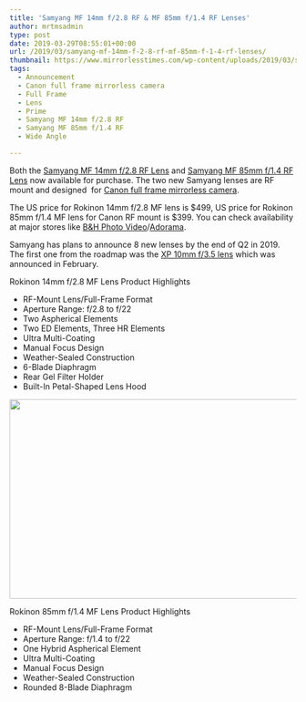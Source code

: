 ```yaml
---
title: 'Samyang MF 14mm f/2.8 RF & MF 85mm f/1.4 RF Lenses'
author: mrtmsadmin
type: post
date: 2019-03-29T08:55:01+00:00
url: /2019/03/samyang-mf-14mm-f-2-8-rf-mf-85mm-f-1-4-rf-lenses/
thumbnail: https://www.mirrorlesstimes.com/wp-content/uploads/2019/03/samyang-14mm-RF.jpeg
tags:
  - Announcement
  - Canon full frame mirrorless camera
  - Full Frame
  - Lens
  - Prime
  - Samyang MF 14mm f/2.8 RF
  - Samyang MF 85mm f/1.4 RF
  - Wide Angle

---
```

Both the [Samyang MF 14mm f/2.8 RF Lens][1] and [Samyang MF 85mm f/1.4 RF Lens][2] now available for purchase. The two new Samyang lenses are RF mount and designed  for [Canon full frame mirrorless camera][3].

The US price for Rokinon 14mm f/2.8 MF lens is $499, US price for Rokinon 85mm f/1.4 MF lens for Canon RF mount is $399. You can check availability at major stores like <a href="https://www.bhphotovideo.com/c/search?InitialSearch=yes&N=0&Ntt=samyang+MF+RF&Top+Nav-Search=&BI=20175&KBID=14249" target="_blank" rel="nofollow external noopener noreferrer" data-wpel-link="external">B&H Photo Video</a>/<a href="https://adorama.evyy.net/c/63923/51926/1036?u=https%3A%2F%2Fwww.adorama.com%2Fl%2F%3Fsearchinfo%3Dsamyang%2520MF%2520RF" target="_blank" rel="nofollow external noopener noreferrer" data-wpel-link="external">Adorama</a>.

Samyang has plans to announce 8 new lenses by the end of Q2 in 2019. The first one from the roadmap was the [XP 10mm f/3.5 lens][4] which was announced in February<!--more-->.

Rokinon 14mm f/2.8 MF Lens Product Highlights

<ul class="top-section-list" data-selenium="highlightList">
  <li class="top-section-list-item">
    RF-Mount Lens/Full-Frame Format
  </li>
  <li class="top-section-list-item">
    Aperture Range: f/2.8 to f/22
  </li>
  <li class="top-section-list-item">
    Two Aspherical Elements
  </li>
  <li class="top-section-list-item">
    Two ED Elements, Three HR Elements
  </li>
  <li class="top-section-list-item">
    Ultra Multi-Coating
  </li>
  <li class="top-section-list-item">
    Manual Focus Design
  </li>
  <li class="top-section-list-item">
    Weather-Sealed Construction
  </li>
  <li class="top-section-list-item">
    6-Blade Diaphragm
  </li>
  <li class="top-section-list-item">
    Rear Gel Filter Holder
  </li>
  <li class="top-section-list-item">
    Built-In Petal-Shaped Lens Hood
  </li>
</ul>

[<img class="aligncenter size-full wp-image-3588" src="https://i1.wp.com/www.mirrorlesstimes.com/wp-content/uploads/2019/03/samyang-85mm-RF.jpeg?resize=600%2C350&#038;ssl=1" alt="" width="600" height="350" srcset="https://i1.wp.com/www.mirrorlesstimes.com/wp-content/uploads/2019/03/samyang-85mm-RF.jpeg?w=899&ssl=1 899w, https://i1.wp.com/www.mirrorlesstimes.com/wp-content/uploads/2019/03/samyang-85mm-RF.jpeg?resize=470%2C274&ssl=1 470w, https://i1.wp.com/www.mirrorlesstimes.com/wp-content/uploads/2019/03/samyang-85mm-RF.jpeg?resize=768%2C448&ssl=1 768w" sizes="(max-width: 600px) 100vw, 600px" data-recalc-dims="1" />][5]

<p class="fs16 OpenSans-600-normal product-highlights-header">
  Rokinon 85mm f/1.4 MF Lens Product Highlights
</p>

<ul class="top-section-list" data-selenium="highlightList">
  <li class="top-section-list-item">
    RF-Mount Lens/Full-Frame Format
  </li>
  <li class="top-section-list-item">
    Aperture Range: f/1.4 to f/22
  </li>
  <li class="top-section-list-item">
    One Hybrid Aspherical Element
  </li>
  <li class="top-section-list-item">
    Ultra Multi-Coating
  </li>
  <li class="top-section-list-item">
    Manual Focus Design
  </li>
  <li class="top-section-list-item">
    Weather-Sealed Construction
  </li>
  <li class="top-section-list-item">
    Rounded 8-Blade Diaphragm
  </li>
</ul>

 [1]: https://www.dailycameranews.com/tag/samyang-mf-14mm-f-2-8-rf-lens/
 [2]: https://www.dailycameranews.com/tag/samyang-mf-85mm-f-1-4-rf-lens/
 [3]: https://www.mirrorlesstimes.com/tag/canon-full-frame-mirrorless-camera/
 [4]: https://www.bestcameranews.com/tag/samyang-xp-10mm-f-3-5-lens/
 [5]: https://i1.wp.com/www.mirrorlesstimes.com/wp-content/uploads/2019/03/samyang-85mm-RF.jpeg?ssl=1
